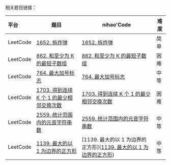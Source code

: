 相关题目链接：

| 平台     | 题目                                                         | nihao'Code                                                   | 难度 |
| :------- | ------------------------------------------------------------ | ------------------------------------------------------------ | ---- |
| LeetCode | [1652. 拆炸弹](https://leetcode.cn/problems/defuse-the-bomb/) | [1652. 拆炸弹](https://github.com/xuhaodong1/nihao_algorithm_notes/blob/133d7b08b992a6b70e0eb70380ae9efe258fdce5/LeetCode/PrefixSum.swift#L13-L26) | 简单 |
| LeetCode | [862. 和至少为 K 的最短子数组](https://leetcode.cn/problems/shortest-subarray-with-sum-at-least-k/) | [862. 和至少为 K 的最短子数组](https://github.com/xuhaodong1/nihao_algorithm_notes/blob/bf02c73cf90b7b71e92d54e439662aaa29ad444f/LeetCode_Python/PreSum.py#L10-L23) | 困难 |
| LeetCode | [764. 最大加号标志](https://leetcode.cn/problems/largest-plus-sign/description/) | [764. 最大加号标志](https://github.com/xuhaodong1/nihao_algorithm_notes/blob/5cdccdafccd48abb333f76f6257acf21326cd32f/LeetCode/PrefixSum.swift#L28-L48) | 中等 |
| LeetCode | [1703. 得到连续 K 个 1 的最少相邻交换次数](https://leetcode.cn/problems/minimum-adjacent-swaps-for-k-consecutive-ones/description/) | [1703. 得到连续 K 个 1 的最少相邻交换次数](https://github.com/xuhaodong1/nihao_algorithm_notes/blob/3f4f62071719a782a142b5c48be15e84f8954829/LeetCode/PrefixSum.swift#L50-L66) | 困难 |
| LeetCode | [2559. 统计范围内的元音字符串数](https://leetcode.cn/problems/count-vowel-strings-in-ranges/description/) | [2559. 统计范围内的元音字符串数](https://github.com/xuhaodong1/nihao_algorithm_notes/blob/fe73fc1dd22bbfbd8087e619c416c7fe8574af23/LeetCode/PrefixSum.swift#L68-L82) | 中等 |
| LeetCode | [1139. 最大的以 1 为边界的正方形](https://leetcode.cn/problems/largest-1-bordered-square/) | [1139. 最大的以 1 为边界的正方形]([1139. 最大的以 1 为边界的正方形](https://leetcode.cn/problems/largest-1-bordered-square/)) | 中等 |

